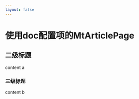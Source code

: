 ```yaml
---
layout: false
---
```


<script setup lang="ts">
import { MtArticlePage } from "vitepress-theme-mist";
</script>

<MtArticlePage doc class="demo-article-page-doc">
  <h1>使用doc配置项的MtArticlePage</h1>
  <h2>二级标题</h2>
  <p>content a</p>
  <h3>三级标题</h3>
  <p>content b</p>
</MtArticlePage>

<style>
.demo-article-page-doc {
  margin: 0;
}
</style>

